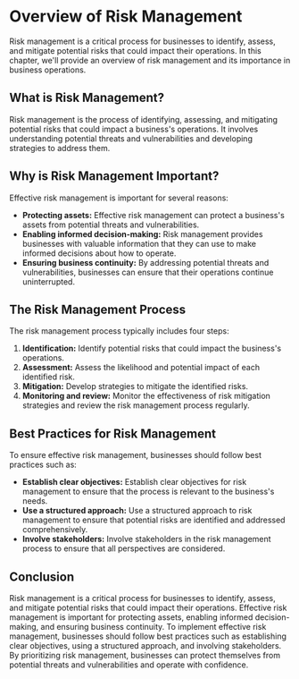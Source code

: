 Overview of Risk Management
===================================================================

Risk management is a critical process for businesses to identify, assess, and mitigate potential risks that could impact their operations. In this chapter, we'll provide an overview of risk management and its importance in business operations.

What is Risk Management?
------------------------

Risk management is the process of identifying, assessing, and mitigating potential risks that could impact a business's operations. It involves understanding potential threats and vulnerabilities and developing strategies to address them.

Why is Risk Management Important?
---------------------------------

Effective risk management is important for several reasons:

* **Protecting assets:** Effective risk management can protect a business's assets from potential threats and vulnerabilities.
* **Enabling informed decision-making:** Risk management provides businesses with valuable information that they can use to make informed decisions about how to operate.
* **Ensuring business continuity:** By addressing potential threats and vulnerabilities, businesses can ensure that their operations continue uninterrupted.

The Risk Management Process
---------------------------

The risk management process typically includes four steps:

1. **Identification:** Identify potential risks that could impact the business's operations.
2. **Assessment:** Assess the likelihood and potential impact of each identified risk.
3. **Mitigation:** Develop strategies to mitigate the identified risks.
4. **Monitoring and review:** Monitor the effectiveness of risk mitigation strategies and review the risk management process regularly.

Best Practices for Risk Management
----------------------------------

To ensure effective risk management, businesses should follow best practices such as:

* **Establish clear objectives:** Establish clear objectives for risk management to ensure that the process is relevant to the business's needs.
* **Use a structured approach:** Use a structured approach to risk management to ensure that potential risks are identified and addressed comprehensively.
* **Involve stakeholders:** Involve stakeholders in the risk management process to ensure that all perspectives are considered.

Conclusion
----------

Risk management is a critical process for businesses to identify, assess, and mitigate potential risks that could impact their operations. Effective risk management is important for protecting assets, enabling informed decision-making, and ensuring business continuity. To implement effective risk management, businesses should follow best practices such as establishing clear objectives, using a structured approach, and involving stakeholders. By prioritizing risk management, businesses can protect themselves from potential threats and vulnerabilities and operate with confidence.
